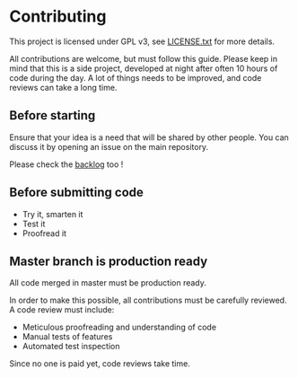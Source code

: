 # Contributing

This project is licensed under GPL v3, see [LICENSE.txt](./LICENSE.txt) for more details.         

All contributions are welcome, but must follow this guide. Please keep in mind that this is a side project, 
developed at night after often 10 hours of code during the day. A lot of things needs to be improved, and code reviews 
can take a long time.


## Before starting 

Ensure that your idea is a need that will be shared by other people. You can discuss it by opening an issue on 
the main repository.    

Please check the [backlog](documentation/5_backlog.md) too !


## Before submitting code

- Try it, smarten it
- Test it
- Proofread it


## Master branch is production ready

All code merged in master must be production ready.      

In order to make this possible, all contributions must be carefully reviewed. A code review must include:    
- Meticulous proofreading and understanding of code 
- Manual tests of features 
- Automated test inspection     

Since no one is paid yet, code reviews take time.     


